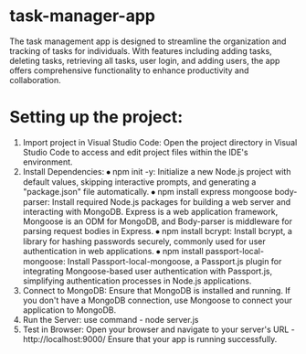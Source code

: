# task-manager-app
The task management app is designed to streamline the organization and tracking of tasks for individuals. With features including adding tasks, deleting tasks, retrieving all tasks, user login, and adding users, the app offers comprehensive functionality to enhance productivity and collaboration. 

# Setting up the project:

1. Import project in Visual Studio Code: Open the project directory in Visual Studio Code to access and edit project files within the IDE's environment.
2. Install Dependencies:
   ⦁	npm init -y: Initialize a new Node.js project with default values, skipping interactive prompts, and generating a "package.json" file automatically.
   ⦁	npm install express mongoose body-parser: Install required Node.js packages for building a web server and interacting with MongoDB. Express is a web 
      application framework, Mongoose is an ODM for MongoDB, and Body-parser is middleware for parsing request bodies in Express.
   ⦁	npm install bcrypt: Install bcrypt, a library for hashing passwords securely, commonly used for user authentication in web applications.
   ⦁	npm install passport-local-mongoose: Install Passport-local-mongoose, a Passport.js plugin for integrating Mongoose-based user authentication with 
      Passport.js, simplifying authentication processes in Node.js applications.
3. Connect to MongoDB:
   Ensure that MongoDB is installed and running.
   If you don't have a MongoDB connection, use Mongoose to connect your application to MongoDB.
4. Run the Server:
   use command - node server.js
5. Test in Browser:
   Open your browser and navigate to your server's URL -  http://localhost:9000/
   Ensure that your app is running successfully.


